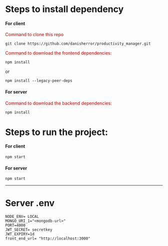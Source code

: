 # Steps to install dependency
#### For client

<span style="color:#c00000">Command to clone this repo</span>
```
git clone https://github.com/danisherror/productivity_manager.git
```

<span style="color:#c00000">Command to download the frontend dependencies:</span>
```
npm install 
```
or
```
npm install --legacy-peer-deps
```
#### For server

<span style="color:#c00000">Command to download the backend dependencies:</span>
```
npm install
```

# Steps to run the project:
#### For client

```
npm start
```
#### For server
```
npm start
```
---

# Server .env
```.env
NODE_ENV= LOCAL
MONGO_URI_1="<mongodb-url>"
PORT=4000
JWT_SECRET= secretkey
JWT_EXPIRY=1d
front_end_url= "http://localhost:3000"
```
